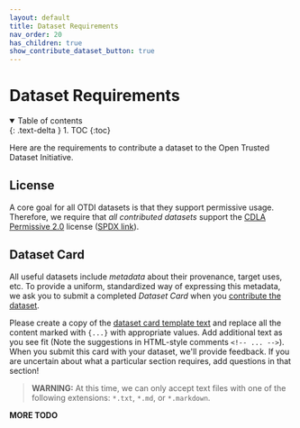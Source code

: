 ```yaml
---
layout: default
title: Dataset Requirements
nav_order: 20
has_children: true
show_contribute_dataset_button: true
---
```


# Dataset Requirements

<details open markdown="block">
  <summary>
    Table of contents
  </summary>
  {: .text-delta }
1. TOC
{:toc}
</details>

Here are the requirements to contribute a dataset to the Open Trusted Dataset Initiative.

## License

A core goal for all OTDI datasets is that they support permissive usage. Therefore, we require that _all contributed datasets_ support the [CDLA Permissive 2.0](https://cdla.dev/permissive-2-0/) license ([SPDX link](https://spdx.org/licenses/CDLA-Permissive-2.0.html)). 


## Dataset Card

All useful datasets include _metadata_ about their provenance, target uses, etc. To provide a uniform, standardized way of expressing this metadata, we ask you to submit a completed _Dataset Card_ when you [contribute the dataset]({{site.baseurl}}/contributing).

Please create a copy of the [dataset card template text]({{site.baseurl}}/dataset-requirements/dataset-card-template) and replace all the content marked with `{...}` with appropriate values. Add additional text as you see fit (Note the suggestions in HTML-style comments `<!-- ... -->`). When you submit this card with your dataset, we'll provide feedback. If you are uncertain about what a particular section requires, add questions in that section!

> **WARNING:** At this time, we can only accept text files with one of the following extensions: `*.txt`, `*.md`, or `*.markdown`.

**MORE TODO**


